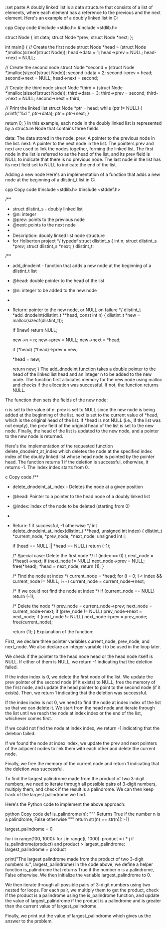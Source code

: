 :set paste
A doubly linked list is a data structure that consists of a list of elements, where each element has a reference to the previous and the next element. Here's an example of a doubly linked list in C:

cpp
Copy code
#include <stdio.h>
#include <stdlib.h>

struct Node {
  int data;
  struct Node *prev;
  struct Node *next;
};

int main() {
  // Create the first node
  struct Node *head = (struct Node *)malloc(sizeof(struct Node));
  head->data = 1;
  head->prev = NULL;
  head->next = NULL;

  // Create the second node
  struct Node *second = (struct Node *)malloc(sizeof(struct Node));
  second->data = 2;
  second->prev = head;
  second->next = NULL;
  head->next = second;

  // Create the third node
  struct Node *third = (struct Node *)malloc(sizeof(struct Node));
  third->data = 3;
  third->prev = second;
  third->next = NULL;
  second->next = third;

  // Print the linked list
  struct Node *ptr = head;
  while (ptr != NULL) {
    printf("%d ", ptr->data);
    ptr = ptr->next;
  }

  return 0;
}
In this example, each node in the doubly linked list is represented by a structure Node that contains three fields:

data: The data stored in the node.
prev: A pointer to the previous node in the list.
next: A pointer to the next node in the list.
The pointers prev and next are used to link the nodes together, forming the linked list. The first node in the list is referred to as the head of the list, and its prev field is NULL to indicate that there is no previous node. The last node in the list has its next field set to NULL to indicate the end of the list.



Adding a new node 
Here's an implementation of a function that adds a new node at the beginning of a dlistint_t list in C:

cpp
Copy code
#include <stdlib.h>
#include <stddef.h>

/**
 * struct dlistint_s - doubly linked list
 * @n: integer
 * @prev: points to the previous node
 * @next: points to the next node
 *
 * Description: doubly linked list node structure
 * for Holberton project
 */
typedef struct dlistint_s
{
    int n;
    struct dlistint_s *prev;
    struct dlistint_s *next;
} dlistint_t;

/**
 * add_dnodeint - function that adds a new node at the beginning of a dlistint_t list
 * @head: double pointer to the head of the list
 * @n: integer to be added to the new node
 *
 * Return: pointer to the new node, or NULL on failure
 */
dlistint_t *add_dnodeint(dlistint_t **head, const int n)
{
    dlistint_t *new = malloc(sizeof(dlistint_t));

    if (!new)
        return NULL;

    new->n = n;
    new->prev = NULL;
    new->next = *head;

    if (*head)
        (*head)->prev = new;

    *head = new;

    return new;
}
The add_dnodeint function takes a double pointer to the head of the linked list head and an integer n to be added to the new node. The function first allocates memory for the new node using malloc and checks if the allocation was successful. If not, the function returns NULL.

The function then sets the fields of the new node:

n is set to the value of n.
prev is set to NULL since the new node is being added at the beginning of the list.
next is set to the current value of *head, which is the original head of the list.
If *head is not NULL (i.e., if the list was not empty), the prev field of the original head of the list is set to the new node. Finally, the head of the list is updated to the new node, and a pointer to the new node is returned.




Here's the implementation of the requested function delete_dnodeint_at_index which deletes the node at the specified index index of the doubly linked list whose head node is pointed by the pointer head. The function returns 1 if the deletion is successful, otherwise, it returns -1. The index index starts from 0.

c
Copy code
/**
 * delete_dnodeint_at_index - Deletes the node at a given position
 * @head: Pointer to a pointer to the head node of a doubly linked list
 * @index: Index of the node to be deleted (starting from 0)
 *
 * Return: 1 if successful, -1 otherwise
 */
int delete_dnodeint_at_index(dlistint_t **head, unsigned int index)
{
    dlistint_t *current_node, *prev_node, *next_node;
    unsigned int i;

    if (head == NULL || *head == NULL)
        return (-1);

    /* Special case: Delete the first node */
    if (index == 0)
    {
        next_node = (*head)->next;
        if (next_node != NULL)
            next_node->prev = NULL;
        free(*head);
        *head = next_node;
        return (1);
    }

    /* Find the node at index */
    current_node = *head;
    for (i = 0; i < index && current_node != NULL; i++)
        current_node = current_node->next;

    /* If we could not find the node at index */
    if (current_node == NULL)
        return (-1);

    /* Delete the node */
    prev_node = current_node->prev;
    next_node = current_node->next;
    if (prev_node != NULL)
        prev_node->next = next_node;
    if (next_node != NULL)
        next_node->prev = prev_node;
    free(current_node);

    return (1);
}
Explanation of the function:

First, we declare three pointer variables current_node, prev_node, and next_node. We also declare an integer variable i to be used in the loop later.

We check if the pointer to the head node head or the head node itself is NULL. If either of them is NULL, we return -1 indicating that the deletion failed.

If the index index is 0, we delete the first node of the list. We update the prev pointer of the second node (if it exists) to NULL, free the memory of the first node, and update the head pointer to point to the second node (if it exists). Then, we return 1 indicating that the deletion was successful.

If the index index is not 0, we need to find the node at index index of the list so that we can delete it. We start from the head node and iterate through the list until we reach the node at index index or the end of the list, whichever comes first.

If we could not find the node at index index, we return -1 indicating that the deletion failed.

If we found the node at index index, we update the prev and next pointers of the adjacent nodes to link them with each other and delete the current node.

Finally, we free the memory of the current node and return 1 indicating that the deletion was successful.





To find the largest palindrome made from the product of two 3-digit numbers, we need to iterate through all possible pairs of 3-digit numbers, multiply them, and check if the result is a palindrome. We can then keep track of the largest palindrome we find.

Here's the Python code to implement the above approach:

python
Copy code
def is_palindrome(n):
    """
    Returns True if the number n is a palindrome, False otherwise
    """
    return str(n) == str(n)[::-1]

largest_palindrome = 0

for i in range(100, 1000):
    for j in range(i, 1000):
        product = i * j
        if is_palindrome(product) and product > largest_palindrome:
            largest_palindrome = product

print("The largest palindrome made from the product of two 3-digit numbers is:", largest_palindrome)
In the code above, we define a helper function is_palindrome that returns True if the number n is a palindrome, False otherwise. We then initialize the variable largest_palindrome to 0.

We then iterate through all possible pairs of 3-digit numbers using two nested for loops. For each pair, we multiply them to get the product, check if the product is a palindrome using the is_palindrome function, and update the value of largest_palindrome if the product is a palindrome and is greater than the current value of largest_palindrome.

Finally, we print out the value of largest_palindrome which gives us the answer to the problem.

